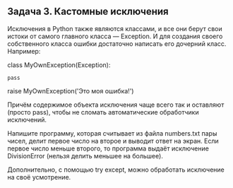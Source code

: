 ## Задача 3. Кастомные исключения ##

Исключения в Python также являются классами, и все они берут свои истоки от самого главного класса — Exception. И для создания своего собственного класса ошибки достаточно написать его дочерний класс. Например:

class MyOwnException(Exception):

    pass

raise MyOwnException('Это моя ошибка!')

 

Причём содержимое объекта исключения чаще всего так и оставляют (просто pass), чтобы не сломать автоматические обработчики исключений.

Напишите программу, которая считывает из файла numbers.txt пары чисел, делит первое число на второе и выводит ответ на экран. Если первое число меньше второго, то программа выдаёт исключение DivisionError (нельзя делить меньшее на большее). 

Дополнительно, с помощью try except, можно обработать исключение на своё усмотрение.